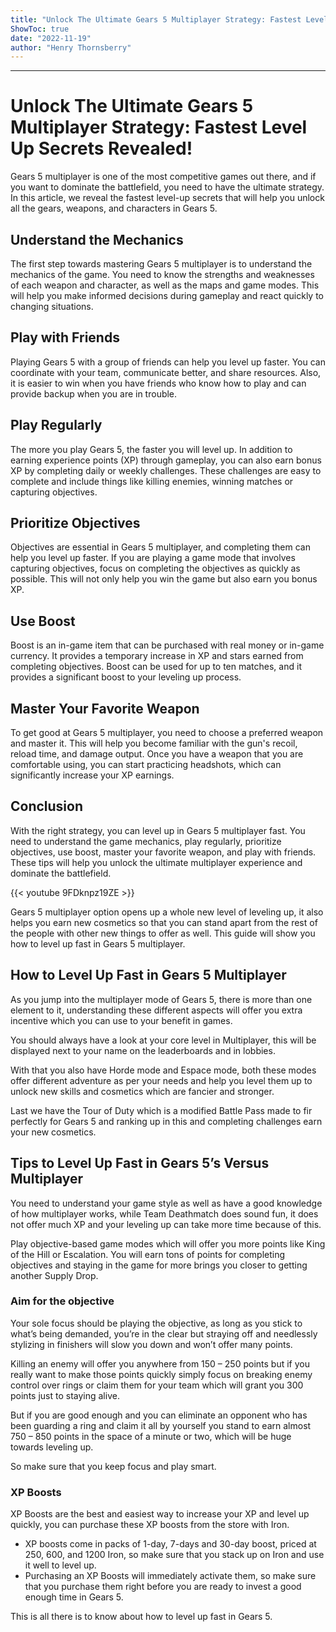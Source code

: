 ```yaml
---
title: "Unlock The Ultimate Gears 5 Multiplayer Strategy: Fastest Level Up Secrets Revealed!"
ShowToc: true 
date: "2022-11-19"
author: "Henry Thornsberry"
---
```

*****
# Unlock The Ultimate Gears 5 Multiplayer Strategy: Fastest Level Up Secrets Revealed!

Gears 5 multiplayer is one of the most competitive games out there, and if you want to dominate the battlefield, you need to have the ultimate strategy. In this article, we reveal the fastest level-up secrets that will help you unlock all the gears, weapons, and characters in Gears 5.

## Understand the Mechanics

The first step towards mastering Gears 5 multiplayer is to understand the mechanics of the game. You need to know the strengths and weaknesses of each weapon and character, as well as the maps and game modes. This will help you make informed decisions during gameplay and react quickly to changing situations.

## Play with Friends

Playing Gears 5 with a group of friends can help you level up faster. You can coordinate with your team, communicate better, and share resources. Also, it is easier to win when you have friends who know how to play and can provide backup when you are in trouble.

## Play Regularly

The more you play Gears 5, the faster you will level up. In addition to earning experience points (XP) through gameplay, you can also earn bonus XP by completing daily or weekly challenges. These challenges are easy to complete and include things like killing enemies, winning matches or capturing objectives.

## Prioritize Objectives

Objectives are essential in Gears 5 multiplayer, and completing them can help you level up faster. If you are playing a game mode that involves capturing objectives, focus on completing the objectives as quickly as possible. This will not only help you win the game but also earn you bonus XP.

## Use Boost

Boost is an in-game item that can be purchased with real money or in-game currency. It provides a temporary increase in XP and stars earned from completing objectives. Boost can be used for up to ten matches, and it provides a significant boost to your leveling up process.

## Master Your Favorite Weapon

To get good at Gears 5 multiplayer, you need to choose a preferred weapon and master it. This will help you become familiar with the gun's recoil, reload time, and damage output. Once you have a weapon that you are comfortable using, you can start practicing headshots, which can significantly increase your XP earnings.

## Conclusion
With the right strategy, you can level up in Gears 5 multiplayer fast. You need to understand the game mechanics, play regularly, prioritize objectives, use boost, master your favorite weapon, and play with friends. These tips will help you unlock the ultimate multiplayer experience and dominate the battlefield.

{{< youtube 9FDknpz19ZE >}} 



Gears 5 multiplayer option opens up a whole new level of leveling up, it also helps you earn new cosmetics so that you can stand apart from the rest of the people with other new things to offer as well. This guide will show you how to level up fast in Gears 5 multiplayer.
 
## How to Level Up Fast in Gears 5 Multiplayer
 
As you jump into the multiplayer mode of Gears 5, there is more than one element to it, understanding these different aspects will offer you extra incentive which you can use to your benefit in games.
 
You should always have a look at your core level in Multiplayer, this will be displayed next to your name on the leaderboards and in lobbies.
 
With that you also have Horde mode and Espace mode, both these modes offer different adventure as per your needs and help you level them up to unlock new skills and cosmetics which are fancier and stronger.
 
Last we have the Tour of Duty which is a modified Battle Pass made to fir perfectly for Gears 5 and ranking up in this and completing challenges earn your new cosmetics.
 
## Tips to Level Up Fast in Gears 5’s Versus Multiplayer
 
You need to understand your game style as well as have a good knowledge of how multiplayer works, while Team Deathmatch does sound fun, it does not offer much XP and your leveling up can take more time because of this.
 
Play objective-based game modes which will offer you more points like King of the Hill or Escalation. You will earn tons of points for completing objectives and staying in the game for more brings you closer to getting another Supply Drop.
 
### Aim for the objective
 
Your sole focus should be playing the objective, as long as you stick to what’s being demanded, you’re in the clear but straying off and needlessly stylizing in finishers will slow you down and won’t offer many points.
 
Killing an enemy will offer you anywhere from 150 – 250 points but if you really want to make those points quickly simply focus on breaking enemy control over rings or claim them for your team which will grant you 300 points just to staying alive.
 
But if you are good enough and you can eliminate an opponent who has been guarding a ring and claim it all by yourself you stand to earn almost 750 – 850 points in the space of a minute or two, which will be huge towards leveling up.
 
So make sure that you keep focus and play smart.
 
### XP Boosts
 
XP Boosts are the best and easiest way to increase your XP and level up quickly, you can purchase these XP boosts from the store with Iron.
 
- XP boosts come in packs of 1-day, 7-days and 30-day boost, priced at 250, 600, and 1200 Iron, so make sure that you stack up on Iron and use it well to level up.
 - Purchasing an XP Boosts will immediately activate them, so make sure that you purchase them right before you are ready to invest a good enough time in Gears 5.

 
This is all there is to know about how to level up fast in Gears 5.




